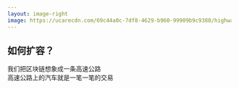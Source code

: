 ```yaml
---
layout: image-right
image: https://ucarecdn.com/69c44a0c-7df8-4629-b960-99909b9c9388/highway4.jpg
---
```


## 如何扩容？
我们把区块链想象成一条高速公路  
高速公路上的汽车就是一笔一笔的交易
